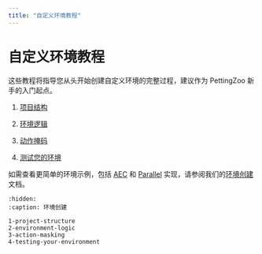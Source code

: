 ```yaml
---
title: "自定义环境教程"
---
```


# 自定义环境教程

这些教程将指导您从头开始创建自定义环境的完整过程，建议作为 PettingZoo 新手的入门起点。

1. [项目结构](/tutorials/custom_environment/1-project-structure.md)

2. [环境逻辑](/tutorials/custom_environment/2-environment-logic.md)

3. [动作掩码](/tutorials/custom_environment/3-action-masking.md)

4. [测试您的环境](/tutorials/custom_environment/4-testing-your-environment.md)

如需查看更简单的环境示例，包括 [AEC](/api/aec/) 和 [Parallel](/api/parallel/) 实现，请参阅我们的[环境创建](/content/environment_creation/)文档。


```{toctree}
:hidden:
:caption: 环境创建

1-project-structure
2-environment-logic
3-action-masking
4-testing-your-environment
```
